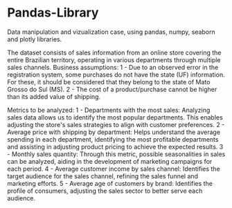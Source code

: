 # Pandas-Library
Data manipulation and vizualization case, using pandas, numpy, seaborn and plotly libraries.

The dataset consists of sales information from an online store covering the entire Brazilian territory, operating in various departments through multiple sales channels.
Business assumptions:
1 - Due to an observed error in the registration system, some purchases do not have the state (UF) information. For these, it should be considered that they belong to the state of Mato Grosso do Sul (MS).
2 - The cost of a product/purchase cannot be higher than its added value of shipping.

Metrics to be analyzed:
1 - Departments with the most sales: Analyzing sales data allows us to identify the most popular departments. This enables adjusting the store's sales strategies to align with customer preferences.
2 - Average price with shipping by department: Helps understand the average spending in each department, identifying the most profitable departments and assisting in adjusting product pricing to achieve the expected results.
3 - Monthly sales quantity: Through this metric, possible seasonalities in sales can be analyzed, aiding in the development of marketing campaigns for each period.
4 - Average customer income by sales channel: Identifies the target audience for the sales channel, refining the sales funnel and marketing efforts.
5 - Average age of customers by brand: Identifies the profile of consumers, adjusting the sales sector to better serve each audience.
